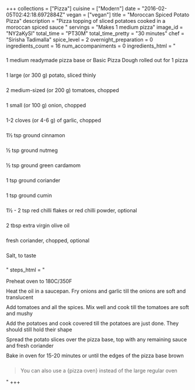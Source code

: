 +++
collections = ["Pizza"]
cuisine = ["Modern"]
date = "2016-02-05T02:42:18.6972884Z"
vegan = ["vegan"]
title = "Moroccan Spiced Potato Pizza"
description = "Pizza topping of sliced potatoes cooked in a moroccan spiced sauce "
servings = "Makes 1 medium pizza"
image_id = "NY2aKySl"
total_time = "PT30M"
total_time_pretty = "30 minutes"
chef = "Sirisha Tadimalla"
spice_level = 2
overnight_preparation = 0
ingredients_count = 16
num_accompaniments = 0
ingredients_html = "<ul style='padding-left: 0; list-style: none;'><li itemprop='recipeIngredient' style='margin: 8px 0px;padding: 8px 0px;'>1 medium readymade pizza base or Basic Pizza Dough rolled out for 1 pizza</li><li itemprop='recipeIngredient' style='margin: 8px 0px;padding: 8px 0px;'>1 large (or 300 g) potato, sliced thinly</li><li itemprop='recipeIngredient' style='margin: 8px 0px;padding: 8px 0px;'>2 medium-sized (or 200 g) tomatoes, chopped</li><li itemprop='recipeIngredient' style='margin: 8px 0px;padding: 8px 0px;'>1 small (or 100 g) onion, chopped</li><li itemprop='recipeIngredient' style='margin: 8px 0px;padding: 8px 0px;'>1-2 cloves (or 4-6 g) of garlic, chopped</li><li itemprop='recipeIngredient' style='margin: 8px 0px;padding: 8px 0px;'>1½ tsp ground cinnamon</li><li itemprop='recipeIngredient' style='margin: 8px 0px;padding: 8px 0px;'>½ tsp ground nutmeg</li><li itemprop='recipeIngredient' style='margin: 8px 0px;padding: 8px 0px;'>½ tsp ground green cardamom</li><li itemprop='recipeIngredient' style='margin: 8px 0px;padding: 8px 0px;'>1 tsp ground coriander</li><li itemprop='recipeIngredient' style='margin: 8px 0px;padding: 8px 0px;'>1 tsp ground cumin</li><li itemprop='recipeIngredient' style='margin: 8px 0px;padding: 8px 0px;'>1½ - 2 tsp red chilli flakes or red chilli powder, optional</li><li itemprop='recipeIngredient' style='margin: 8px 0px;padding: 8px 0px;'>2 tbsp extra virgin olive oil</li><li itemprop='recipeIngredient' style='margin: 8px 0px;padding: 8px 0px;'>fresh coriander, chopped, optional</li><li itemprop='recipeIngredient' style='margin: 8px 0px;padding: 8px 0px;'>Salt, to taste</li></ul>"
steps_html = "<ol style='list-style: none inside; padding-left: 0px;'><li style='padding-bottom: 10px;'><i class='step-track-icon fa fa-square-o'></i><span class='step-text' itemprop='recipeInstructions'>Preheat oven to 180C/350F</span></li><li style='padding-bottom: 10px;'><i class='step-track-icon fa fa-square-o'></i><span class='step-text' itemprop='recipeInstructions'>Heat the oil in a saucepan. Fry onions and garlic till the onions are soft and translucent</span></li><li style='padding-bottom: 10px;'><i class='step-track-icon fa fa-square-o'></i><span class='step-text' itemprop='recipeInstructions'>Add tomatoes and all the spices. Mix well and cook till the tomatoes are soft and mushy</span></li><li style='padding-bottom: 10px;'><i class='step-track-icon fa fa-square-o'></i><span class='step-text' itemprop='recipeInstructions'>Add the potatoes and cook covered till the potatoes are just done. They should still hold their shape</span></li><li style='padding-bottom: 10px;'><i class='step-track-icon fa fa-square-o'></i><span class='step-text' itemprop='recipeInstructions'>Spread the potato slices over the pizza base, top with any remaining sauce and fresh coriander</span></li><li style='padding-bottom: 10px;'><i class='step-track-icon fa fa-square-o'></i><span class='step-text' itemprop='recipeInstructions'>Bake in oven for 15-20 minutes or until the edges of the pizza base brown</span></li><blockquote>You can also use a {pizza oven} instead of the large regular oven</blockquote></ol>"
+++
